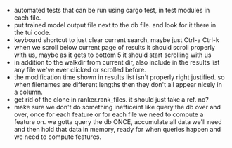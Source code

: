 - automated tests that can be run using cargo test, in test modules in each file.
- put trained model output file next to the db file. and look for it there in the tui code.
- keyboard shortcut to just clear current search, maybe just Ctrl-a Ctrl-k
- when we scroll below current page of results it should scroll properly with us, maybe as it gets to bottom 5 it should start scrolling with us
- in addition to the walkdir from current dir, also include in the results list any file we've ever clicked or scrolled before.
- the modification time shown in results list isn't properly right justified. so when filenames are different lengths then they don't all appear nicely in a column.
- get rid of the clone in ranker.rank_files. it should just take a ref. no?
- make sure we don't do something inefficeint like query the db over and over, once for each feature or for each file we need to compute a feature on. we gotta query the db ONCE, accumulate all data we'll need and then hold that data in memory, ready for when queries happen and we need to compute features.
